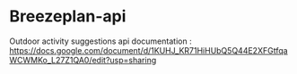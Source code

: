 # Breezeplan-api
Outdoor activity suggestions api
documentation : https://docs.google.com/document/d/1KUHJ_KR71HiHUbQ5Q44E2XFGtfqaWCWMKo_L27Z1QA0/edit?usp=sharing
